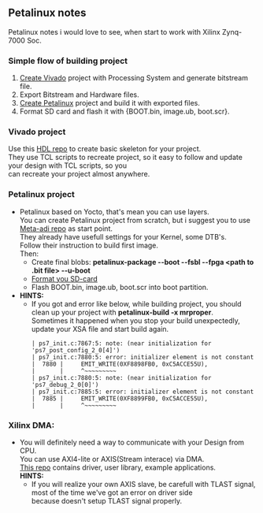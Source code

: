 ## Petalinux notes
Petalinux notes i would love to see, when start to work with Xilinx Zynq-7000 Soc.

### Simple flow of building project
1. [Create Vivado](#vivado-project) project with Processing System and generate bitstream file.
2. Export Bitstream and Hardware files.
3. [Create Petalinux](#petalinux-project) project and build it with exported files.
4. Format SD card and flash it with {BOOT.bin, image.ub, boot.scr}.

### Vivado project
Use this [HDL repo](https://github.com/analogdevicesinc/hdl) to create basic skeleton for your project.  
They use TCL scripts to recreate project, so it easy to follow and update your design with TCL scripts, so you  
can recreate your project almost anywhere.

### Petalinux project
* Petalinux based on Yocto, that's mean you can use layers.  
You can create Petalinux project from scratch, but i suggest you to use [Meta-adi repo](https://github.com/analogdevicesinc/meta-adi/blob/master/meta-adi-xilinx/README.md) as start point.  
They already have usefull settings for your Kernel, some DTB's.  
Follow their instruction to build first image.  
Then:
	* Create final blobs:
	**petalinux-package --boot --fsbl --fpga <path to .bit file> --u-boot**  
	* [Format you SD-card](https://xilinx-wiki.atlassian.net/wiki/spaces/A/pages/18841655/Prepare+Boot+Medium)
	*  Flash BOOT.bin, image.ub, boot.scr into boot partition.
* **HINTS:**
	* If you got and error like below, while building project, you should clean up your project with **petalinux-build -x mrproper**.  
	Sometimes it happened when you stop your build unexpectedly, update your XSA file and start build again.
		```
		| ps7_init.c:7867:5: note: (near initialization for 'ps7_post_config_2_0[4]')
		| ps7_init.c:7880:5: error: initializer element is not constant
		|  7880 |     EMIT_WRITE(0XF8898FB0, 0xC5ACCE55U),
		|       |     ^~~~~~~~~~
		| ps7_init.c:7880:5: note: (near initialization for 'ps7_debug_2_0[0]')
		| ps7_init.c:7885:5: error: initializer element is not constant
		|  7885 |     EMIT_WRITE(0XF8899FB0, 0xC5ACCE55U),
		|       |     ^~~~~~~~~~
		``` 

### Xilinx DMA:
* You will definitely need a way to communicate with your Design from CPU.  
	You can use AXI4-lite or AXIS(Stream interace) via DMA.  
	[This repo](https://github.com/bperez77/xilinx_axidma) contains driver, user library, example applications.  
	**HINTS:**
	* If you will realize your own AXIS slave, be carefull with TLAST signal, most of the time we've got an error on driver side  
	   because doesn't setup TLAST signal properly.
